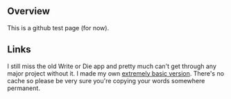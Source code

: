 ## Overview

This is a github test page (for now). 

## Links

I still miss the old Write or Die app and pretty much can't get through any major project without it. I made my own [extremely basic version](https://mayaahorton.github.io/just-keep-writing/). There's no cache so please be very sure you're copying your words somewhere permanent. 

